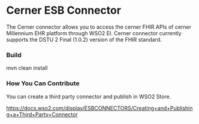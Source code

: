 # Cerner ESB Connector

The Cerner connector allows you to access the cerner FHIR APIs of cerner Millennium EHR platform through WSO2 EI. Cerner connector currently supports the DSTU 2 Final (1.0.2) version of the FHIR standard.

### Build

mvn clean install

### How You Can Contribute

You can create a third party connector and publish in WSO2 Store.

https://docs.wso2.com/display/ESBCONNECTORS/Creating+and+Publishing+a+Third+Party+Connector